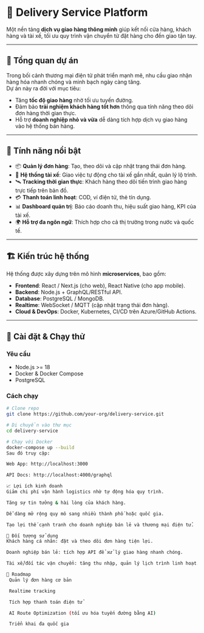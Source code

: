 # 🚚 Delivery Service Platform

Một nền tảng **dịch vụ giao hàng thông minh** giúp kết nối cửa hàng, khách hàng và tài xế, tối ưu quy trình vận chuyển từ đặt hàng cho đến giao tận tay.

---

## 🌟 Tổng quan dự án
Trong bối cảnh thương mại điện tử phát triển mạnh mẽ, nhu cầu giao nhận hàng hóa nhanh chóng và minh bạch ngày càng tăng.  
Dự án này ra đời với mục tiêu:

- Tăng **tốc độ giao hàng** nhờ tối ưu tuyến đường.
- Đảm bảo **trải nghiệm khách hàng tốt hơn** thông qua tính năng theo dõi đơn hàng thời gian thực.
- Hỗ trợ **doanh nghiệp nhỏ và vừa** dễ dàng tích hợp dịch vụ giao hàng vào hệ thống bán hàng.

---

## 🔑 Tính năng nổi bật
- 📦 **Quản lý đơn hàng**: Tạo, theo dõi và cập nhật trạng thái đơn hàng.  
- 🚴 **Hệ thống tài xế**: Giao việc tự động cho tài xế gần nhất, quản lý lộ trình.  
- 🛰️ **Tracking thời gian thực**: Khách hàng theo dõi tiến trình giao hàng trực tiếp trên bản đồ.  
- 💳 **Thanh toán linh hoạt**: COD, ví điện tử, thẻ tín dụng.  
- 📊 **Dashboard quản trị**: Báo cáo doanh thu, hiệu suất giao hàng, KPI của tài xế.  
- 🌍 **Hỗ trợ đa ngôn ngữ**: Thích hợp cho cả thị trường trong nước và quốc tế.  

---

## 🏗️ Kiến trúc hệ thống
Hệ thống được xây dựng trên mô hình **microservices**, bao gồm:

- **Frontend**: React / Next.js (cho web), React Native (cho app mobile).  
- **Backend**: Node.js + GraphQL/RESTful API.  
- **Database**: PostgreSQL / MongoDB.  
- **Realtime**: WebSocket / MQTT (cập nhật trạng thái đơn hàng).  
- **Cloud & DevOps**: Docker, Kubernetes, CI/CD trên Azure/GitHub Actions.  

---

## 🚀 Cài đặt & Chạy thử
### Yêu cầu
- Node.js >= 18  
- Docker & Docker Compose  
- PostgreSQL  

### Cách chạy
```bash
# Clone repo
git clone https://github.com/your-org/delivery-service.git

# Di chuyển vào thư mục
cd delivery-service

# Chạy với Docker
docker-compose up --build
Sau đó truy cập:

Web App: http://localhost:3000

API Docs: http://localhost:4000/graphql

📈 Lợi ích kinh doanh
Giảm chi phí vận hành logistics nhờ tự động hóa quy trình.

Tăng sự tin tưởng & hài lòng của khách hàng.

Dễ dàng mở rộng quy mô sang nhiều thành phố hoặc quốc gia.

Tạo lợi thế cạnh tranh cho doanh nghiệp bán lẻ và thương mại điện tử.

🤝 Đối tượng sử dụng
Khách hàng cá nhân: đặt và theo dõi đơn hàng tiện lợi.

Doanh nghiệp bán lẻ: tích hợp API để xử lý giao hàng nhanh chóng.

Tài xế/đối tác vận chuyển: tăng thu nhập, quản lý lịch trình linh hoạt.

📌 Roadmap
 Quản lý đơn hàng cơ bản

 Realtime tracking

 Tích hợp thanh toán điện tử

 AI Route Optimization (tối ưu hóa tuyến đường bằng AI)

 Triển khai đa quốc gia
